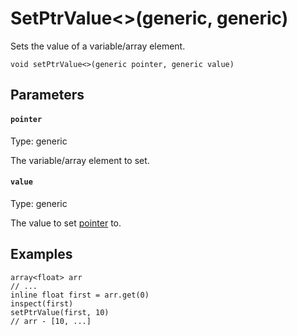 

# SetPtrValue<>(generic, generic)

Sets the value of a variable/array element.

```
void setPtrValue<>(generic pointer, generic value)
```

## Parameters

#### `pointer`
Type: generic

The variable/array element to set.

#### `value`
Type: generic

The value to set [pointer](#pointer) to.

## Examples

``` fcs
array<float> arr
// ...
inline float first = arr.get(0)
inspect(first)
setPtrValue(first, 10)
// arr - [10, ...]
```


